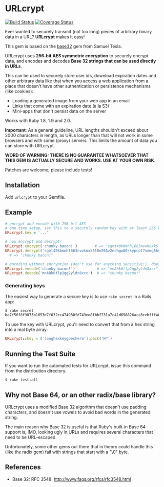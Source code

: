 # URLcrypt

[![Build Status](https://travis-ci.org/madrobby/URLcrypt.png?branch=master)](https://travis-ci.org/madrobby/URLcrypt)
[![Coverage Status](https://coveralls.io/repos/madrobby/URLcrypt/badge.png?branch=master)](https://coveralls.io/r/madrobby/URLcrypt)

Ever wanted to securely transmit (not too long) pieces of arbitrary binary data
in a URL? **URLcrypt** makes it easy!

This gem is based on the [base32](https://github.com/stesla/base32) gem from Samuel Tesla.

URLcrypt uses **256-bit AES symmetric encryption**
to securely encrypt data, and encodes and decodes 
**Base 32 strings that can be used directly in URLs**.

This can be used to securely store user ids, download expiration dates and 
other arbitrary data like that when you access a web application from a place 
that doesn't have other authentication or persistence mechanisms (like cookies):
 
  * Loading a generated image from your web app in an email
  * Links that come with an expiration date (à la S3)
  * Mini-apps that don't persist data on the server

Works with Ruby 1.8, 1.9 and 2.0.

**Important**: As a general guideline, URL lengths shouldn't exceed about 2000 
characters in length, as URLs longer than that will not work in some browsers
and with some (proxy) servers. This limits the amount of data you can store
with URLcrypt.

**WORD OF WARNING: THERE IS NO GUARANTEE WHATSOEVER THAT THIS GEM IS ACTUALLY SECURE AND WORKS. USE AT YOUR OWN RISK.**

Patches are welcome; please include tests!

## Installation

Add `urlcrypt` to your Gemfile.

## Example

```ruby
# encrypt and encode with 256-bit AES
# one-time setup, set this to a securely random key with at least 256 bits, see below
URLcrypt.key = '...' 

# now encrypt and decrypt!
URLcrypt.encrypt('chunky bacon!')        # => "sgmt40kbmnh1663nvwknxk5l0mZ6Av2ndhgw80rkypnp17xmmg5hy"
URLcrypt.decrypt('sgmt40kbmnh1663nvwknxk5l0mZ6Av2ndhgw80rkypnp17xmmg5hy')
  # => "chunky bacon!"

# encoding without encryption (don't use for anything sensitive!), doesn't need key set
URLcrypt.encode('chunky bacon!')          # => "mnAhk6tlp2qg2yldn8xcc"
URLcrypt.decode('mnAhk6tlp2qg2yldn8xcc')  # => "chunky bacon!"
```

### Generating keys

The easiest way to generate a secure key is to use `rake secret` in a Rails app:

```sh
$ rake secret
ba7f56f8f9873b1653d7f032cc474938fd749ee8fbbf731a7c41d698826aca3cebfffa832be7e6bc16eaddc3826602f35d3fd6b185f261ee8b0f01d33adfbe64
```

To use the key with URLcrypt, you'll need to convert that from a hex string into a real byte array:

```ruby
URLcrypt::key = ['longhexkeygoeshere'].pack('H*')
```

## Running the Test Suite

If you want to run the automated tests for URLcrypt, issue this command from the
distribution directory.

```sh
$ rake test:all
```

## Why not Base 64, or an other radix/base library?

URLcrypt uses a modified Base 32 algorithm that doesn't use padding characters,
and doesn't use vowels to avoid bad words in the generated string.

The main reason why Base 32 is useful is that Ruby's built-in Base 64 support
is, IMO, looking ugly in URLs and requires several characters that need to be 
URL-escaped.

Unfortunately, some other gems out there that in theory could handle this 
(like the radix gem) fail with strings that start with a "\0" byte.


## References

* Base 32: RFC 3548: http://www.faqs.org/rfcs/rfc3548.html
